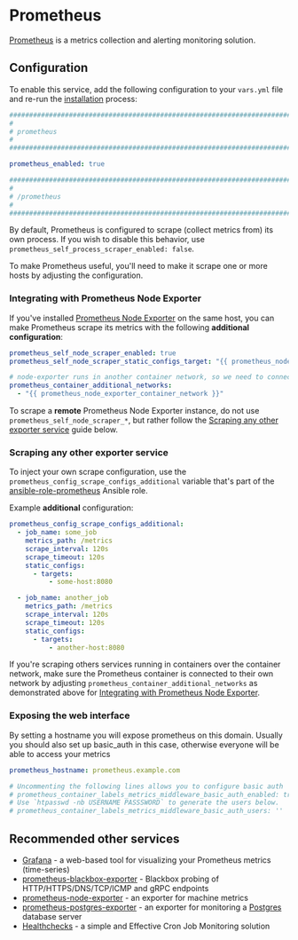 # Prometheus

[Prometheus](https://prometheus.io/) is a metrics collection and alerting monitoring solution.


## Configuration

To enable this service, add the following configuration to your `vars.yml` file and re-run the [installation](../installing.md) process:

```yaml
########################################################################
#                                                                      #
# prometheus                                                           #
#                                                                      #
########################################################################

prometheus_enabled: true

########################################################################
#                                                                      #
# /prometheus                                                          #
#                                                                      #
########################################################################
```

By default, Prometheus is configured to scrape (collect metrics from) its own process. If you wish to disable this behavior, use `prometheus_self_process_scraper_enabled: false`.

To make Prometheus useful, you'll need to make it scrape one or more hosts by adjusting the configuration.


### Integrating with Prometheus Node Exporter

If you've installed [Prometheus Node Exporter](prometheus-node-exporter.md) on the same host, you can make Prometheus scrape its metrics with the following **additional configuration**:

```yaml
prometheus_self_node_scraper_enabled: true
prometheus_self_node_scraper_static_configs_target: "{{ prometheus_node_exporter_identifier }}:9100"

# node-exporter runs in another container network, so we need to connect to it.
prometheus_container_additional_networks:
  - "{{ prometheus_node_exporter_container_network }}"
```

To scrape a **remote** Prometheus Node Exporter instance, do not use `prometheus_self_node_scraper_*`, but rather follow the [Scraping any other exporter service](#scraping-any-other-exporter-service) guide below.


### Scraping any other exporter service

To inject your own scrape configuration, use the `prometheus_config_scrape_configs_additional` variable that's part of the [ansible-role-prometheus](https://github.com/mother-of-all-self-hosting/ansible-role-prometheus) Ansible role.

Example **additional** configuration:

```yaml
prometheus_config_scrape_configs_additional:
  - job_name: some_job
    metrics_path: /metrics
    scrape_interval: 120s
    scrape_timeout: 120s
    static_configs:
      - targets:
          - some-host:8080

  - job_name: another_job
    metrics_path: /metrics
    scrape_interval: 120s
    scrape_timeout: 120s
    static_configs:
      - targets:
          - another-host:8080
```

If you're scraping others services running in containers over the container network, make sure the Prometheus container is connected to their own network by adjusting `prometheus_container_additional_networks` as demonstrated above for [Integrating with Prometheus Node Exporter](#integrating-with-prometheus-node-exporter).


### Exposing the web interface

By setting a hostname you will expose prometheus on this domain.
Usually you should also set up basic_auth in this case, otherwise everyone will be able to access your metrics

```yaml
prometheus_hostname: prometheus.example.com

# Uncommenting the following lines allows you to configure basic auth
# prometheus_container_labels_metrics_middleware_basic_auth_enabled: true
# Use `htpasswd -nb USERNAME PASSSWORD` to generate the users below.
# prometheus_container_labels_metrics_middleware_basic_auth_users: ''
```

## Recommended other services

- [Grafana](grafana.md) - a web-based tool for visualizing your Prometheus metrics (time-series)
- [prometheus-blackbox-exporter](prometheus-blackbox-exporter.md) - Blackbox probing of HTTP/HTTPS/DNS/TCP/ICMP and gRPC endpoints
- [prometheus-node-exporter](prometheus-node-exporter.md) - an exporter for machine metrics
- [prometheus-postgres-exporter](prometheus-postgres-exporter.md) - an exporter for monitoring a [Postgres](postgres.md) database server
- [Healthchecks](healthchecks.md) - a simple and Effective Cron Job Monitoring solution
